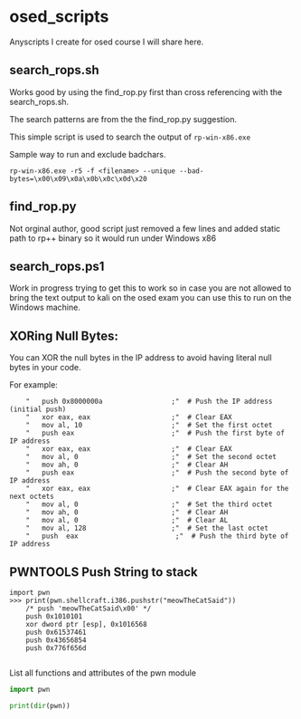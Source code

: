 # osed_scripts
Anyscripts I create for osed course I will share here.


## search_rops.sh

Works good by using the find_rop.py first than cross referencing with the search_rops.sh.

The search patterns are from the the find_rop.py suggestion.

This simple script is used to search the output of `rp-win-x86.exe`

Sample way to run and exclude badchars.
```
rp-win-x86.exe -r5 -f <filename> --unique --bad-bytes=\x00\x09\x0a\x0b\x0c\x0d\x20
```

## find_rop.py

Not orginal author, good script just removed a few lines and added static path to rp++ binary so it would run under Windows x86


## search_rops.ps1

Work in progress trying to get this to work so in case you are not allowed to bring the text output to kali on the osed exam you can use this to run on the Windows machine.


## XORing Null Bytes:

You can XOR the null bytes in the IP address to avoid having literal null bytes in your code. 

For example:
```
    "   push 0x8000000a                 ;"  # Push the IP address (initial push)
    "   xor eax, eax                    ;"  # Clear EAX
    "   mov al, 10                      ;"  # Set the first octet
    "   push eax                        ;"  # Push the first byte of IP address
    "   xor eax, eax                    ;"  # Clear EAX
    "   mov al, 0                       ;"  # Set the second octet
    "   mov ah, 0                       ;"  # Clear AH
    "   push eax                        ;"  # Push the second byte of IP address
    "   xor eax, eax                    ;"  # Clear EAX again for the next octets
    "   mov al, 0                       ;"  # Set the third octet
    "   mov ah, 0                       ;"  # Clear AH
    "   mov al, 0                       ;"  # Clear AL
    "   mov al, 128                     ;"  # Set the last octet
    "   push  eax                        ;"  # Push the third byte of IP address
```


## PWNTOOLS Push String to stack

```
import pwn
>>> print(pwn.shellcraft.i386.pushstr("meowTheCatSaid"))
    /* push 'meowTheCatSaid\x00' */
    push 0x1010101
    xor dword ptr [esp], 0x1016568
    push 0x61537461
    push 0x43656854
    push 0x776f656d


```
List all functions and attributes of the pwn module

``` python
import pwn

print(dir(pwn))
```

